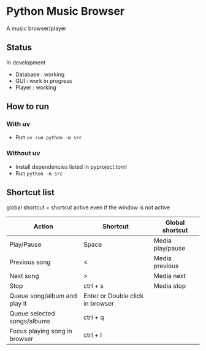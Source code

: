 # Python Music Browser

A music browser/player

## Status

In development

- Database : working
- GUI : work in progress
- Player : working

## How to run

### With uv

- Run `uv run python -m src`

### Without uv

- Install dependencies listed in pyproject.toml
- Run `python -m src`

## Shortcut list

global shortcut = shortcut active even if the window is not active

| Action                        | Shortcut                         | Global shortcut  |
| ----------------------------- | -------------------------------- | ---------------- |
| Play/Pause                    | Space                            | Media play/pause |
| Previous song                 | <                                | Media previous   |
| Next song                     | >                                | Media next       |
| Stop                          | ctrl + s                         | Media stop       |
| Queue song/album and play it  | Enter or Double click in browser |                  |
| Queue selected songs/albums   | ctrl + q                         |                  |
| Focus playing song in browser | ctrl + l                         |                  |
